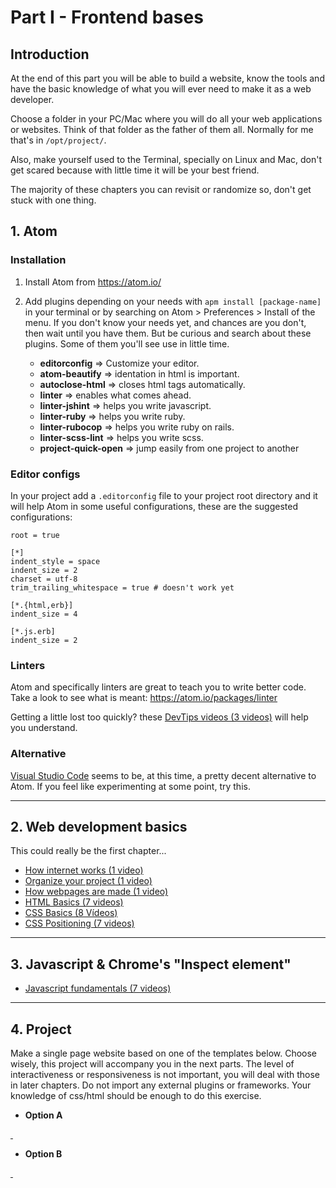 # Part I - Frontend bases

## Introduction

At the end of this part you will be able to build a website, know the tools and have the basic knowledge of what you will ever need to make it as a web developer.

Choose a folder in your PC/Mac where you will do all your web applications or websites. Think of that folder as the father of them all. Normally for me that's in `/opt/project/`.

Also, make yourself used to the Terminal, specially on Linux and Mac, don't get scared because with little time it will be your best friend.

The majority of these chapters you can revisit or randomize so, don't get stuck with one thing.

## 1. Atom

### Installation

1. Install Atom from https://atom.io/
2. Add plugins depending on your needs with `apm install [package-name]` in your terminal or by searching on Atom > Preferences > Install of the menu. If you don't know your needs yet, and chances are you don't, then wait until you have them. But be curious and search about these plugins. Some of them you'll see use in little time.

    - __editorconfig__ => Customize your editor.
    - **atom-beautify** => identation in html is important.
    - __autoclose-html__ => closes html tags automatically.
    - __linter__ => enables what comes ahead.
    - __linter-jshint__ => helps you write javascript.
    - __linter-ruby__ => helps you write ruby.
    - __linter-rubocop__ => helps you write ruby on rails.
    - __linter-scss-lint__ => helps you write scss.
    - __project-quick-open__ => jump easily from one project to another

### Editor configs

In your project add a `.editorconfig` file to your project root directory and it will help Atom in some useful configurations, these are the suggested configurations:

    root = true

    [*]
    indent_style = space
    indent_size = 2
    charset = utf-8
    trim_trailing_whitespace = true # doesn't work yet

    [*.{html,erb}]
    indent_size = 4

    [*.js.erb]
    indent_size = 2

### Linters

Atom and specifically linters are great to teach you to write better code. Take a look to see what is meant:
https://atom.io/packages/linter

<i class="fa fa-info-circle"></i> Getting a little lost too quickly? these [DevTips videos (3 videos)](https://www.youtube.com/playlist?list=PLqGj3iMvMa4J0MJhTSUwrb_6hJ5iMGWgf) will help you understand.

### Alternative

[Visual Studio Code](https://code.visualstudio.com) seems to be, at this time, a pretty decent alternative to Atom. If you feel like experimenting at some point, try this.

---

## 2. Web development basics

This could really be the first chapter...

- [How internet works (1 video)](https://youtu.be/XZIMEoUhOA8?list=PLqGj3iMvMa4IbNGS5shOx38KXtAtWEZsq)
- [Organize your project (1 video)](https://youtu.be/8b7wObfC8VM?list=PLqGj3iMvMa4IbNGS5shOx38KXtAtWEZsq)
- [How webpages are made (1 video)](https://youtu.be/caOIrCS3Nrw?list=PLqGj3iMvMa4IbNGS5shOx38KXtAtWEZsq)
- [HTML Basics (7 videos) ](https://www.youtube.com/playlist?list=PLqGj3iMvMa4KlJn1pMYPVV3eYzxJlWcON)
- [CSS Basics (8 Vídeos)](https://www.youtube.com/playlist?list=PLqGj3iMvMa4IOmy04kDxh_hqODMqoeeCy)
- [CSS Positioning (7 videos)](https://www.youtube.com/playlist?list=PLqGj3iMvMa4L731ispRfGAabXeRpM4RL6)

---

## 3. Javascript & Chrome's "Inspect element"

- [Javascript fundamentals (7 videos)](https://www.youtube.com/playlist?list=PLoYCgNOIyGACTDHuZtn0qoBdpzV9c327V)

---

## 4. Project

Make a single page website based on one of the templates below. Choose wisely, this project will accompany you in the next parts.
The level of interactiveness or responsiveness is not important, you will deal with those in later chapters. Do not import any external plugins or frameworks. Your knowledge of css/html should be enough to do this exercise.

  - **Option A**

<a href="/docs/img/anhiora_high.jpg" class="img-preview" style="background-image: url(/docs/img/anhiora.jpg)">&nbsp;</a>

  - **Option B**

<a href="/docs/img/acrostia_high.jpg" class="img-preview" style="background-image: url(/docs/img/acrostia.jpg)">&nbsp;</a>
